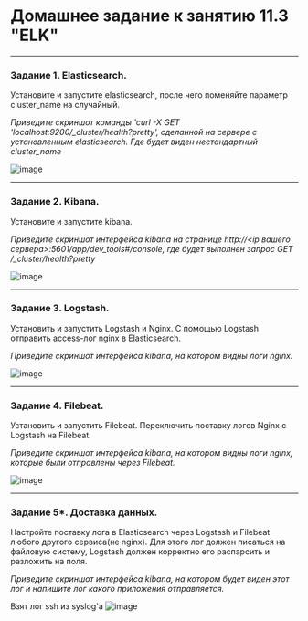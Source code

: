 # Домашнее задание к занятию 11.3 "ELK"

---

### Задание 1. Elasticsearch. 

Установите и запустите elasticsearch, после чего поменяйте параметр cluster_name на случайный. 

*Приведите скриншот команды 'curl -X GET 'localhost:9200/_cluster/health?pretty', сделанной на сервере с установленным elasticsearch. Где будет виден нестандартный cluster_name*

![image](https://user-images.githubusercontent.com/44001733/208618387-adf5c808-4668-4763-a889-13e61fb3a22c.png)

---

### Задание 2. Kibana.

Установите и запустите kibana.

*Приведите скриншот интерфейса kibana на странице http://<ip вашего сервера>:5601/app/dev_tools#/console, где будет выполнен запрос GET /_cluster/health?pretty*

![image](https://user-images.githubusercontent.com/44001733/208618439-b6974ae4-fe4d-4f9b-a6eb-df2752c8b2ca.png)

---

### Задание 3. Logstash.

Установить и запустить Logstash и Nginx. С помощью Logstash отправить access-лог nginx в Elasticsearch. 

*Приведите скриншот интерфейса kibana, на котором видны логи nginx.*

![image](https://user-images.githubusercontent.com/44001733/208618486-cbc2af3a-a862-4f70-8d25-636af2c21dca.png)

---

### Задание 4. Filebeat. 

Установить и запустить Filebeat. Переключить поставку логов Nginx с Logstash на Filebeat. 

*Приведите скриншот интерфейса kibana, на котором видны логи nginx, которые были отправлены через Filebeat.*

![image](https://user-images.githubusercontent.com/44001733/208618529-0a3bd673-b407-40c7-bbcb-aaee5cc39eb3.png)

---

### Задание 5*. Доставка данных. 

Настройте поставку лога в Elasticsearch через Logstash и Filebeat любого другого сервиса(не nginx). 
Для этого лог должен писаться на файловую систему, Logstash должен корректно его распарсить и разложить на поля. 

*Приведите скриншот интерфейса kibana, на котором будет виден этот лог и напишите лог какого приложения отправляется.*

Взят лог ssh из syslog'а
![image](https://user-images.githubusercontent.com/44001733/208618593-97334432-5452-4755-bb4a-97eb00e93826.png)
